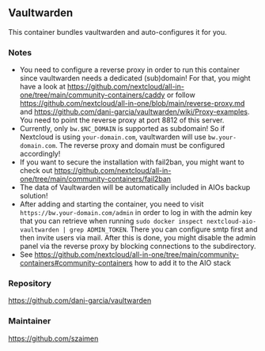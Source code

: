 ## Vaultwarden
This container bundles vaultwarden and auto-configures it for you.

### Notes
- You need to configure a reverse proxy in order to run this container since vaultwarden needs a dedicated (sub)domain! For that, you might have a look at https://github.com/nextcloud/all-in-one/tree/main/community-containers/caddy or follow https://github.com/nextcloud/all-in-one/blob/main/reverse-proxy.md and https://github.com/dani-garcia/vaultwarden/wiki/Proxy-examples. You need to point the reverse proxy at port 8812 of this server.
- Currently, only `bw.$NC_DOMAIN` is supported as subdomain! So if Nextcloud is using `your-domain.com`, vaultwarden will use `bw.your-domain.com`. The reverse proxy and domain must be configured accordingly!
- If you want to secure the installation with fail2ban, you might want to check out https://github.com/nextcloud/all-in-one/tree/main/community-containers/fail2ban
- The data of Vaultwarden will be automatically included in AIOs backup solution!
- After adding and starting the container, you need to visit `https://bw.your-domain.com/admin` in order to log in with the admin key that you can retrieve when running `sudo docker inspect nextcloud-aio-vaultwarden | grep ADMIN_TOKEN`. There you can configure smtp first and then invite users via mail. After this is done, you might disable the admin panel via the reverse proxy by blocking connections to the subdirectory.
- See https://github.com/nextcloud/all-in-one/tree/main/community-containers#community-containers how to add it to the AIO stack

### Repository
https://github.com/dani-garcia/vaultwarden

### Maintainer
https://github.com/szaimen

